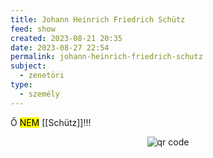 ```yaml
---
title: Johann Heinrich Friedrich Schütz
feed: show
created: 2023-08-21 20:35
date: 2023-08-27 22:54
permalink: johann-heinrich-friedrich-schutz
subject:
  - zenetöri
type:
  - személy
---
```


Ő <mark>NEM</mark> [[Schütz]]!!!



<p style="text-align: center;"><img src="https://chart.googleapis.com/chart?cht=qr&chl=https://notes.andrasdenes.com/johann-heinrich-friedrich-schutz&chs=180x180&choe=UTF-8&chld=L|2" alt="qr code"></p>

